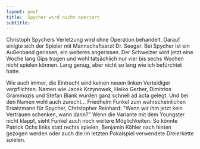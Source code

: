```yaml
---
layout: post
title:  Spycher wird nicht operiert
subtitle:  
---
```


Christoph Spychers Verletzung wird ohne Operation behandelt. Darauf einigte sich der Spieler mit Mannschaftsarzt Dr. Seeger. Bei Spycher ist ein Außenband gerissen, ein weiteres angerissen. Der Schweizer wird jetzt eine Woche lang Gips tragen und wohl tatsächlich nur vier bis sechs Wochen nicht spielen können. Lang genug, aber nicht so lang wie ich befürchtet hatte.

Wie auch immer, die Eintracht wird keinen neuen linken Verteidiger verpflichten. Namen wie Jacek Krzynowek, Heiko Gerber, Dimitrios Grammozis und Stefan Blank wurden ganz schnell ad acta gelegt. Und bei den Namen wohl auch zurecht... Friedhelm Funkel zum wahrscheinlichen Ersatzmann für Spycher, Christopher Reinhard: "Wenn wir ihm jetzt kein Vertrauen schenken, wann dann?" Wenn die Variante mit dem Youngster nicht klappt, sieht Funkel auch noch weitere Möglichkeiten. So könnte Patrick Ochs links statt rechts spielen, Benjamin Köhler nach hinten gezogen werden oder auch die im letzten Pokalspiel verwendete Dreierkette spielen.
